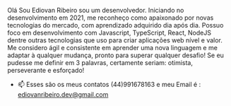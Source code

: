 Olá Sou Ediovan Ribeiro sou um desenvolvedor.
Iniciando no desenvolvimento em 2021, me reconheço como apaixonado por novas tecnologias do mercado, com aprendizado adquirido dia após dia.
Possuo foco em desenvolvimento com Javascript, TypeScript, React, NodeJS dentre outras tecnologias que uso para criar aplicações web nível e valor.
Me considero ágil e consistente em aprender uma nova linguagem e me adaptar à qualquer mudança, pronto para superar qualquer desafio!
Se eu pudesse me definir em 3 palavras, certamente seriam: otimista, perseverante e esforçado!
- 📫  Esses são os meus  contatos  (44)991678163 e meu Email é : ediovanribeiro.dev@gmail.com
<!---
Ediovan-Ribeiro/Ediovan-Ribeiro is a ✨ special ✨ repository because its `README.md` (this file) appears on your GitHub profile.
You can click the Preview link to take a look at your changes.
--->
